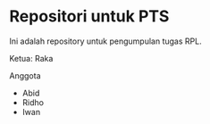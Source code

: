 # Repositori untuk PTS

Ini adalah repository untuk pengumpulan tugas RPL.

Ketua: Raka

Anggota

- Abid
- Ridho
- Iwan
